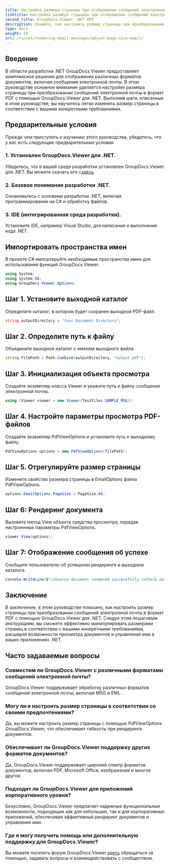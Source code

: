 ```yaml
---
title: Настройка размера страницы при отображении сообщений электронной почты
linktitle: Настройка размера страницы при отображении сообщений электронной почты
second_title: GroupDocs.Viewer .NET API
description: Узнайте, как настроить размер страницы при преобразовании сообщений электронной почты в PDF с помощью GroupDocs.Viewer для .NET. Повысьте эффективность просмотра документов.
type: docs
weight: 10
url: /ru/net/rendering-email-messages/adjust-page-size-email/
---
```

## Введение
В области разработки .NET GroupDocs.Viewer предоставляет комплексное решение для отображения различных форматов документов, включая сообщения электронной почты. В этом руководстве основное внимание уделяется настройке размера страницы при преобразовании сообщений электронной почты в формат PDF с помощью GroupDocs.Viewer для .NET. Выполнив шаги, описанные в этом руководстве, вы научитесь легко изменять размер страницы в соответствии с вашими конкретными требованиями.
## Предварительные условия
Прежде чем приступить к изучению этого руководства, убедитесь, что у вас есть следующие предварительные условия:
### 1. Установлен GroupDocs.Viewer для .NET.
 Убедитесь, что в вашей среде разработки установлен GroupDocs.Viewer для .NET. Вы можете скачать его с[здесь](https://releases.groupdocs.com/viewer/net/).
### 2. Базовое понимание разработки .NET.
Ознакомьтесь с основами разработки .NET, включая программирование на C# и обработку файлов.
### 3. IDE (интегрированная среда разработки).
Установите IDE, например Visual Studio, для написания и выполнения кода .NET.

## Импортировать пространства имен
В проекте C# импортируйте необходимые пространства имен для использования функций GroupDocs.Viewer.

```csharp
using System;
using System.IO;
using GroupDocs.Viewer.Options;
```

## Шаг 1. Установите выходной каталог
Определите каталог, в котором будет сохранен выходной PDF-файл.
```csharp
string outputDirectory = "Your Document Directory";
```
## Шаг 2. Определите путь к файлу
Объедините выходной каталог с именем выходного файла.
```csharp
string filePath = Path.Combine(outputDirectory, "output.pdf");
```
## Шаг 3. Инициализация объекта просмотра
Создайте экземпляр класса Viewer и укажите путь к файлу сообщения электронной почты.
```csharp
using (Viewer viewer = new Viewer(TestFiles.SAMPLE_MSG))
```
## Шаг 4. Настройте параметры просмотра PDF-файлов
Создайте экземпляр PdfViewOptions и установите путь к выходному файлу.
```csharp
PdfViewOptions options = new PdfViewOptions(filePath);
```
## Шаг 5. Отрегулируйте размер страницы
Измените свойство размера страницы в EmailOptions файла PdfViewOptions.
```csharp
options.EmailOptions.PageSize = PageSize.A4;
```
## Шаг 6: Рендеринг документа
Вызовите метод View объекта средства просмотра, передав настроенные параметры PdfViewOptions.
```csharp
viewer.View(options);
```
## Шаг 7: Отображение сообщения об успехе
Сообщите пользователю об успешном рендеринге и выходном каталоге.
```csharp
Console.WriteLine($"\nSource document rendered successfully.\nCheck output in {outputDirectory}.");
```

## Заключение
В заключение, в этом руководстве показано, как настроить размер страницы при преобразовании сообщений электронной почты в формат PDF с помощью GroupDocs.Viewer для .NET. Следуя этим пошаговым инструкциям, вы сможете эффективно манипулировать размерами страниц в соответствии с вашими конкретными требованиями, расширяя возможности просмотра документов и управления ими в ваших приложениях .NET.
## Часто задаваемые вопросы
### Совместим ли GroupDocs.Viewer с различными форматами сообщений электронной почты?
GroupDocs.Viewer поддерживает обработку различных форматов сообщений электронной почты, включая MSG и EML.
### Могу ли я настроить размер страницы в соответствии со своими предпочтениями?
Да, вы можете настроить размер страницы с помощью PdfViewOptions GroupDocs.Viewer, что обеспечивает гибкость при рендеринге документов.
### Обеспечивает ли GroupDocs.Viewer поддержку других форматов документов?
Да, GroupDocs.Viewer поддерживает широкий спектр форматов документов, включая PDF, Microsoft Office, изображения и многое другое.
### Подходит ли GroupDocs.Viewer для приложений корпоративного уровня?
Безусловно, GroupDocs.Viewer предлагает надежные функциональные возможности, подходящие как для небольших, так и для корпоративных приложений, обеспечивая эффективный рендеринг документов и управление ими.
### Где я могу получить помощь или дополнительную поддержку для GroupDocs.Viewer?
 Вы можете посетить форум GroupDocs.Viewer.[здесь](https://forum.groupdocs.com/c/viewer/9) обращаться за помощью, задавать вопросы и взаимодействовать с сообществом.